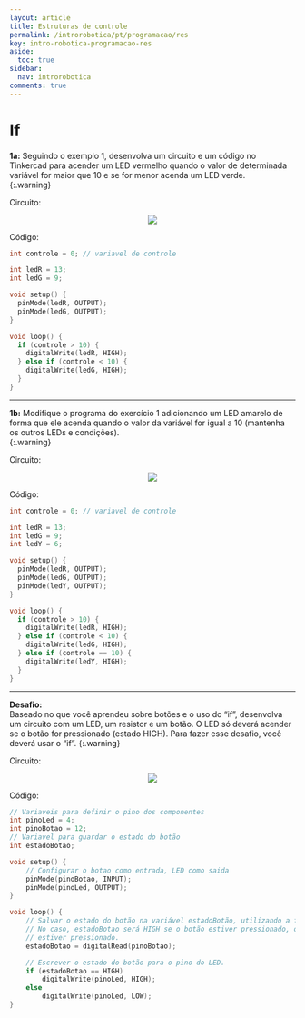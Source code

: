 ```yaml
---
layout: article
title: Estruturas de controle
permalink: /introrobotica/pt/programacao/res
key: intro-robotica-programacao-res
aside:
  toc: true
sidebar:
  nav: introrobotica
comments: true
---
```

# If

**1a:** Seguindo o exemplo 1, desenvolva um circuito e um código no Tinkercad para acender um LED vermelho quando o valor de determinada variável for maior que 10 e se for menor acenda um LED verde.  
{:.warning}

Circuito:

<div align="center">
  <img src="https://i.imgur.com/VCfUNk4.png"/>
</div>

Código:

```c
int controle = 0; // variavel de controle

int ledR = 13;
int ledG = 9;

void setup() {
  pinMode(ledR, OUTPUT);
  pinMode(ledG, OUTPUT);
}

void loop() {
  if (controle > 10) {
    digitalWrite(ledR, HIGH);
  } else if (controle < 10) {
    digitalWrite(ledG, HIGH);
  }
}
```

---

**1b:** Modifique o programa do exercício 1 adicionando um LED amarelo de forma que ele acenda quando o valor da variável for igual a 10 (mantenha os outros LEDs e condições).  
{:.warning}

Circuito:

<div align="center">
  <img src="https://i.imgur.com/MZ40ALJ.png"/>
</div>

Código:

```c
int controle = 0; // variavel de controle

int ledR = 13;
int ledG = 9;
int ledY = 6;

void setup() {
  pinMode(ledR, OUTPUT);
  pinMode(ledG, OUTPUT);
  pinMode(ledY, OUTPUT);
}

void loop() {
  if (controle > 10) {
    digitalWrite(ledR, HIGH);
  } else if (controle < 10) {
    digitalWrite(ledG, HIGH);
  } else if (controle == 10) {
    digitalWrite(ledY, HIGH);
  }
}
```

---

**Desafio:**  
Baseado no que você aprendeu sobre botões e o uso do “if”, desenvolva um circuito com um LED, um resistor e um botão. O LED só deverá acender se o botão for pressionado (estado HIGH). Para fazer esse desafio, você deverá usar o “if”.
{:.warning}

Circuito:

<div align="center">
  <img src="https://i.imgur.com/y66MH9k.png"/>
</div>

Código:

```c
// Variaveis para definir o pino dos componentes
int pinoLed = 4;
int pinoBotao = 12;
// Variavel para guardar o estado do botão
int estadoBotao;

void setup() {
    // Configurar o botao como entrada, LED como saida
    pinMode(pinoBotao, INPUT);
    pinMode(pinoLed, OUTPUT);
}

void loop() {
    // Salvar o estado do botão na variável estadoBotão, utilizando a função digitalRead.
    // No caso, estadoBotao será HIGH se o botão estiver pressionado, ou LOW, se não
    // estiver pressionado.
    estadoBotao = digitalRead(pinoBotao);

    // Escrever o estado do botão para o pino do LED.
    if (estadoBotao == HIGH)
        digitalWrite(pinoLed, HIGH);
    else
        digitalWrite(pinoLed, LOW);
}
```
